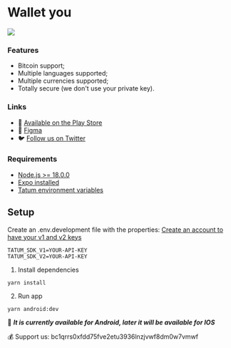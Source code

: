 # Wallet you

![](https://i.imgur.com/ndyLrps.jpg)

### Features

- Bitcoin support;
- Multiple languages supported;
- Multiple currencies supported;
- Totally secure (we don't use your private key).

### Links

- :robot: [Available on the Play Store](https://play.google.com/store/apps/details?id=com.cyberkaidev.walletyou)
- :art: [Figma](https://www.figma.com/file/blAHuULYf6EKSGSCJSn4VC/Wallet-you?type=design&t=JjtfPpvcyhgvYuu8-1)
- :bird: [Follow us on Twitter](https://twitter.com/cyberkaidev)

### Requirements

- [Node.js >= 18.0.0](https://nodejs.org/en)
- [Expo installed](https://docs.expo.dev/)
- [Tatum environment variables](https://docs.tatum.com/)

## Setup

Create an .env.development file with the properties:
[Create an account to have your v1 and v2 keys](https://docs.tatum.com/)

```
TATUM_SDK_V1=YOUR-API-KEY
TATUM_SDK_V2=YOUR-API-KEY
```

1. Install dependencies

```shell
yarn install
```

2. Run app

```shell
yarn android:dev
```

:apple: **_It is currently available for Android, later it will be available for IOS_**

:moneybag: Support us: bc1qrrs0xfdd75fve2etu3936lnzjvwf8dm0w7vmwf
